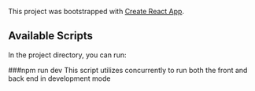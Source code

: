 This project was bootstrapped with [Create React App](https://github.com/facebook/create-react-app).

## Available Scripts

In the project directory, you can run:

###npm run dev
This script utilizes concurrently to run both the front and back end in development mode